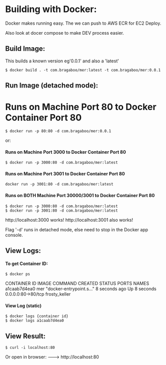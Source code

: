 # Building with Docker:

Docker makes running easy. The we can push to AWS ECR for EC2 Deploy.

Also look at docer compose to make DEV process easier.

## Build Image:

This builds a known version eg'0.0.1' and also a 'latest'

```
$ docker build . -t com.bragaboo/mer:latest -t com.bragaboo/mer:0.0.1
```

## Run Image (detached mode):

# Runs on Machine Port 80 to Docker Container Port 80

```
$ docker run -p 80:80 -d com.bragaboo/mer:0.0.1
```

or:

#### Runs on Machine Port 3000 to Docker Container Port 80

```
$ docker run -p 3000:80 -d com.bragaboo/mer:latest
```

#### Runs on Machine Port 3001 to Docker Container Port 80

```
docker run -p 3001:80 -d com.bragaboo/mer:latest
```

#### Runs on BOTH Machine Port 30000/3001 to Docker Container Port 80

```
$ docker run -p 3000:80 -d com.bragaboo/mer:latest
$ docker run -p 3001:80 -d com.bragaboo/mer:latest
```

http://localhost:3000 works!
http://localhost:3001 also works!

Flag '-d' runs in detached mode, else need to stop in the Docker app console.

## View Logs:

#### To get Container ID:

```
$ docker ps
```

CONTAINER ID IMAGE COMMAND CREATED STATUS PORTS NAMES
a1caab7d4ea0 mer "docker-entrypoint.s…" 8 seconds ago Up 8 seconds 0.0.0.0:80->80/tcp frosty_keller

#### View Log (static)

```
$ docker logs {container id}
$ docker logs a1caab7d4ea0
```

## View Result:

```
$ curl -i localhost:80
```

Or open in browser: ---> http://localhost:80
